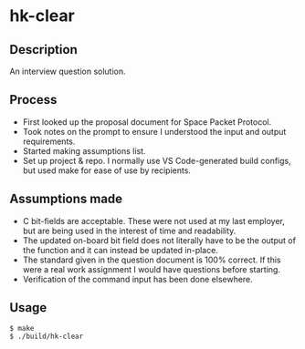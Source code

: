 # hk-clear
## Description
An interview question solution.
## Process
- First looked up the proposal document for Space Packet Protocol.
- Took notes on the prompt to ensure I understood the input and output requirements.
- Started making assumptions list.
- Set up project & repo. I normally use VS Code-generated build configs, but used make for ease of use by recipients.

## Assumptions made
- C bit-fields are acceptable. These were not used at my last employer, but are being used in the interest of time and readability.
- The updated on-board bit field does not literally have to be the output of the function and it can instead be updated in-place.
- The standard given in the question document is 100% correct. If this were a real work assignment I would have questions before starting.
- Verification of the command input has been done elsewhere.

## Usage
```
$ make
$ ./build/hk-clear
```
